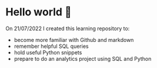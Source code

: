 
# Hello world :sunflower:

On 21/07/2022 I created this learning repository to:
* become more familiar with Github and markdown
* remember helpful SQL queries
* hold useful Python snippets
* prepare to do an analytics project using SQL and Python
